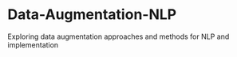 # Data-Augmentation-NLP
Exploring data augmentation approaches and methods for NLP and implementation
